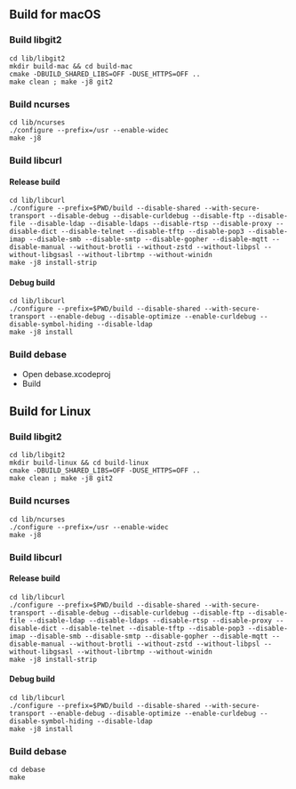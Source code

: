 ## Build for macOS

### Build libgit2

    cd lib/libgit2
    mkdir build-mac && cd build-mac
    cmake -DBUILD_SHARED_LIBS=OFF -DUSE_HTTPS=OFF ..
    make clean ; make -j8 git2

### Build ncurses

    cd lib/ncurses
    ./configure --prefix=/usr --enable-widec
    make -j8

### Build libcurl

#### Release build

    cd lib/libcurl
    ./configure --prefix=$PWD/build --disable-shared --with-secure-transport --disable-debug --disable-curldebug --disable-ftp --disable-file --disable-ldap --disable-ldaps --disable-rtsp --disable-proxy --disable-dict --disable-telnet --disable-tftp --disable-pop3 --disable-imap --disable-smb --disable-smtp --disable-gopher --disable-mqtt --disable-manual --without-brotli --without-zstd --without-libpsl --without-libgsasl --without-librtmp --without-winidn
    make -j8 install-strip

#### Debug build

    cd lib/libcurl
    ./configure --prefix=$PWD/build --disable-shared --with-secure-transport --enable-debug --disable-optimize --enable-curldebug --disable-symbol-hiding --disable-ldap
    make -j8 install

### Build debase

- Open debase.xcodeproj
- Build



## Build for Linux

### Build libgit2

    cd lib/libgit2
    mkdir build-linux && cd build-linux
    cmake -DBUILD_SHARED_LIBS=OFF -DUSE_HTTPS=OFF ..
    make clean ; make -j8 git2

### Build ncurses

    cd lib/ncurses
    ./configure --prefix=/usr --enable-widec
    make -j8

### Build libcurl

#### Release build

    cd lib/libcurl
    ./configure --prefix=$PWD/build --disable-shared --with-secure-transport --disable-debug --disable-curldebug --disable-ftp --disable-file --disable-ldap --disable-ldaps --disable-rtsp --disable-proxy --disable-dict --disable-telnet --disable-tftp --disable-pop3 --disable-imap --disable-smb --disable-smtp --disable-gopher --disable-mqtt --disable-manual --without-brotli --without-zstd --without-libpsl --without-libgsasl --without-librtmp --without-winidn
    make -j8 install-strip

#### Debug build

    cd lib/libcurl
    ./configure --prefix=$PWD/build --disable-shared --with-secure-transport --enable-debug --disable-optimize --enable-curldebug --disable-symbol-hiding --disable-ldap
    make -j8 install

### Build debase

    cd debase
    make
